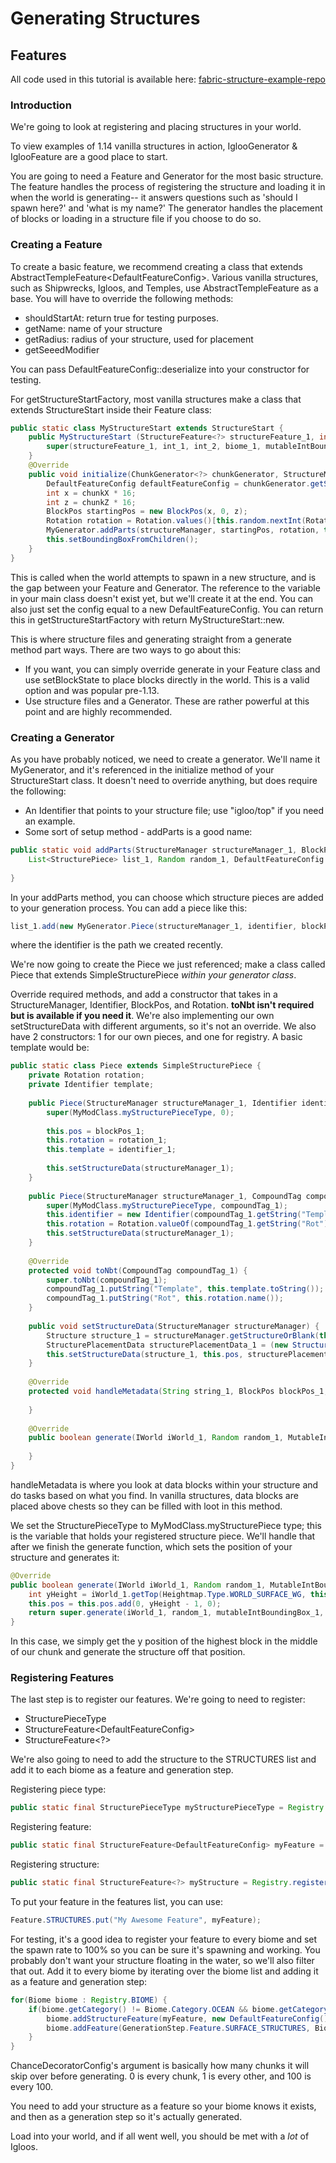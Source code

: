 # Generating Structures

## Features

All code used in this tutorial is available here:
[fabric-structure-example-repo](https://github.com/Draylar/fabric-structure-example-repo)

### Introduction

We're going to look at registering and placing structures in your world.

To view examples of 1.14 vanilla structures in action, IglooGenerator &
IglooFeature are a good place to start.

You are going to need a Feature and Generator for the most basic
structure. The feature handles the process of registering the structure
and loading it in when the world is generating-- it answers questions
such as 'should I spawn here?' and 'what is my name?' The generator
handles the placement of blocks or loading in a structure file if you
choose to do so.

### Creating a Feature

To create a basic feature, we recommend creating a class that extends
AbstractTempleFeature\<DefaultFeatureConfig\>. Various vanilla
structures, such as Shipwrecks, Igloos, and Temples, use
AbstractTempleFeature as a base. You will have to override the following
methods:

- shouldStartAt: return true for testing purposes.
- getName: name of your structure
- getRadius: radius of your structure, used for placement
- getSeeedModifier

You can pass DefaultFeatureConfig::deserialize into your constructor for
testing.

For getStructureStartFactory, most vanilla structures make a class that
extends StructureStart inside their Feature class:

```java
public static class MyStructureStart extends StructureStart {
    public MyStructureStart (StructureFeature<?> structureFeature_1, int int_1, int int_2, Biome biome_1, MutableIntBoundingBox mutableIntBoundingBox_1, int int_3, long long_1) {
        super(structureFeature_1, int_1, int_2, biome_1, mutableIntBoundingBox_1, int_3, long_1);
    }
    @Override
    public void initialize(ChunkGenerator<?> chunkGenerator, StructureManager structureManager, int chunkX, int chunkZ, Biome biome) {
        DefaultFeatureConfig defaultFeatureConfig = chunkGenerator.getStructureConfig(biome, MyMainclass.myFeature);
        int x = chunkX * 16;
        int z = chunkZ * 16;
        BlockPos startingPos = new BlockPos(x, 0, z);
        Rotation rotation = Rotation.values()[this.random.nextInt(Rotation.values().length)];
        MyGenerator.addParts(structureManager, startingPos, rotation, this.children, this.random, defaultFeatureConfig);
        this.setBoundingBoxFromChildren();
    }
}
```

This is called when the world attempts to spawn in a new structure, and
is the gap between your Feature and Generator. The reference to the
variable in your main class doesn't exist yet, but we'll create it at
the end. You can also just set the config equal to a new
DefaultFeatureConfig. You can return this in getStructureStartFactory
with return MyStructureStart::new.

This is where structure files and generating straight from a generate
method part ways. There are two ways to go about this:

- If you want, you can simply override generate in your Feature class
  and use setBlockState to place blocks directly in the world. This is
  a valid option and was popular pre-1.13.
- Use structure files and a Generator. These are rather powerful at
  this point and are highly recommended.

### Creating a Generator

As you have probably noticed, we need to create a generator. We'll name
it MyGenerator, and it's referenced in the initialize method of your
StructureStart class. It doesn't need to override anything, but does
require the following:

- An Identifier that points to your structure file; use "igloo/top" if
  you need an example.
- Some sort of setup method - addParts is a good name:

<!-- end list --->

```java
public static void addParts(StructureManager structureManager_1, BlockPos blockPos_1, Rotation rotation_1, 
    List<StructurePiece> list_1, Random random_1, DefaultFeatureConfig featureConfig)
    
}
```

In your addParts method, you can choose which structure pieces are added
to your generation process. You can add a piece like this:

```java
list_1.add(new MyGenerator.Piece(structureManager_1, identifier, blockPos, rotation_1));
```

where the identifier is the path we created recently.

We're now going to create the Piece we just referenced; make a class
called Piece that extends SimpleStructurePiece *within your generator
class*.

Override required methods, and add a constructor that takes in a
StructureManager, Identifier, BlockPos, and Rotation. **toNbt isn't
required but is available if you need it**. We're also implementing our
own setStructureData with different arguments, so it's not an override.
We also have 2 constructors: 1 for our own pieces, and one for registry.
A basic template would be:

```java
public static class Piece extends SimpleStructurePiece {
    private Rotation rotation;
    private Identifier template;
    
    public Piece(StructureManager structureManager_1, Identifier identifier_1, BlockPos blockPos_1, Rotation rotation_1) {
        super(MyModClass.myStructurePieceType, 0);
        
        this.pos = blockPos_1;
        this.rotation = rotation_1;
        this.template = identifier_1;
        
        this.setStructureData(structureManager_1);
    }
    
    public Piece(StructureManager structureManager_1, CompoundTag compoundTag_1) {
        super(MyModClass.myStructurePieceType, compoundTag_1);
        this.identifier = new Identifier(compoundTag_1.getString("Template"));
        this.rotation = Rotation.valueOf(compoundTag_1.getString("Rot"));
        this.setStructureData(structureManager_1);
    }
    
    @Override
    protected void toNbt(CompoundTag compoundTag_1) {
        super.toNbt(compoundTag_1);
        compoundTag_1.putString("Template", this.template.toString());
        compoundTag_1.putString("Rot", this.rotation.name());
    }
    
    public void setStructureData(StructureManager structureManager) {
        Structure structure_1 = structureManager.getStructureOrBlank(this.identifier);
        StructurePlacementData structurePlacementData_1 = (new StructurePlacementData()).setRotation(this.rotation).setMirrored(Mirror.NONE).setPosition(pos).addProcessor(BlockIgnoreStructureProcessor.IGNORE_STRUCTURE_BLOCKS);
        this.setStructureData(structure_1, this.pos, structurePlacementData_1);
    }
    
    @Override
    protected void handleMetadata(String string_1, BlockPos blockPos_1, IWorld iWorld_1, Random random_1, MutableIntBoundingBox mutableIntBoundingBox_1) {
        
    }
    
    @Override
    public boolean generate(IWorld iWorld_1, Random random_1, MutableIntBoundingBox mutableIntBoundingBox_1, ChunkPos chunkPos_1) {
      
    }
}
```

handleMetadata is where you look at data blocks within your structure
and do tasks based on what you find. In vanilla structures, data blocks
are placed above chests so they can be filled with loot in this method.

We set the StructurePieceType to MyModClass.myStructurePiece type; this
is the variable that holds your registered structure piece. We'll handle
that after we finish the generate function, which sets the position of
your structure and generates it:

```java
@Override
public boolean generate(IWorld iWorld_1, Random random_1, MutableIntBoundingBox mutableIntBoundingBox_1, ChunkPos chunkPos_1) {
    int yHeight = iWorld_1.getTop(Heightmap.Type.WORLD_SURFACE_WG, this.pos.getX() + 8, this.pos.getZ() + 8);
    this.pos = this.pos.add(0, yHeight - 1, 0);
    return super.generate(iWorld_1, random_1, mutableIntBoundingBox_1, chunkPos_1);
}
```

In this case, we simply get the y position of the highest block in the
middle of our chunk and generate the structure off that position.

### Registering Features

The last step is to register our features. We're going to need to
register:

- StructurePieceType
- StructureFeature\<DefaultFeatureConfig\>
- StructureFeature\<?\>

We're also going to need to add the structure to the STRUCTURES list and
add it to each biome as a feature and generation step.

Registering piece type:

```java
public static final StructurePieceType myStructurePieceType = Registry.register(Registry.STRUCTURE_PIECE, "my_piece", MyGenerator.Piece::new);
```

Registering feature:

```java
public static final StructureFeature<DefaultFeatureConfig> myFeature = Registry.register(Registry.FEATURE, "my_feature", new MyFeature());
```

Registering structure:

```java
public static final StructureFeature<?> myStructure = Registry.register(Registry.STRUCTURE_FEATURE, "my_structure", myFeature);
```

To put your feature in the features list, you can use:

```java
Feature.STRUCTURES.put("My Awesome Feature", myFeature);
```

For testing, it's a good idea to register your feature to every biome
and set the spawn rate to 100% so you can be sure it's spawning and
working. You probably don't want your structure floating in the water,
so we'll also filter that out. Add it to every biome by iterating over
the biome list and adding it as a feature and generation step:

```java
for(Biome biome : Registry.BIOME) {
    if(biome.getCategory() != Biome.Category.OCEAN && biome.getCategory() != Biome.Category.RIVER) {
        biome.addStructureFeature(myFeature, new DefaultFeatureConfig());
        biome.addFeature(GenerationStep.Feature.SURFACE_STRUCTURES, Biome.configureFeature(myFeature, new DefaultFeatureConfig(), Decorator.CHANCE_PASSTHROUGH, new ChanceDecoratorConfig(0)));
    }
}
```

ChanceDecoratorConfig's argument is basically how many chunks it will
skip over before generating. 0 is every chunk, 1 is every other, and 100
is every 100.

You need to add your structure as a feature so your biome knows it
exists, and then as a generation step so it's actually generated.

Load into your world, and if all went well, you should be met with a
*lot* of Igloos.

